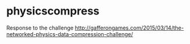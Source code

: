 # physicscompress
Response to the challenge http://gafferongames.com/2015/03/14/the-networked-physics-data-compression-challenge/
